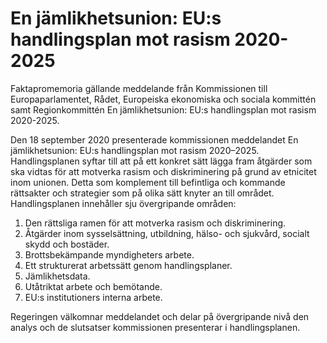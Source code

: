 # En jämlikhetsunion: EU:s handlingsplan mot rasism 2020-2025

Faktapromemoria gällande meddelande från Kommissionen till Europaparlamentet, Rådet, Europeiska ekonomiska och sociala kommittén samt Regionkommittén En jämlikhetsunion: EU:s handlingsplan mot rasism 2020-2025.

Den 18 september 2020 presenterade kommissionen meddelandet En
jämlikhetsunion: EU:s handlingsplan mot rasism 2020–2025. Handlingsplanen syftar till att på ett konkret sätt lägga fram åtgärder som ska vidtas för att motverka rasism och diskriminering på grund av etnicitet inom unionen. Detta som komplement till befintliga och kommande rättsakter och strategier som på olika sätt knyter an till området. Handlingsplanen innehåller sju övergripande områden:

1. Den rättsliga ramen för att motverka rasism och diskriminering.
2. Åtgärder inom sysselsättning, utbildning, hälso- och sjukvård, socialt skydd och bostäder.
3. Brottsbekämpande myndigheters arbete.
4. Ett strukturerat arbetssätt genom handlingsplaner.
5. Jämlikhetsdata.
6. Utåtriktat arbete och bemötande.
7. EU:s institutioners interna arbete.

Regeringen välkomnar meddelandet och delar på övergripande nivå den analys och de slutsatser kommissionen presenterar i handlingsplanen.
